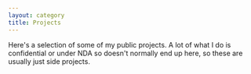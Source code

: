 ```yaml
---
layout: category
title: Projects
---
```


Here's a selection of some of my public projects. A lot of what I do is confidential or under NDA so doesn't normally end up here, so these are usually just side projects.
